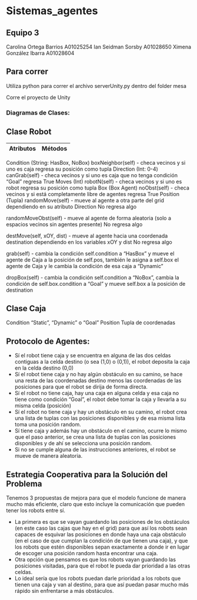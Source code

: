 # Sistemas_agentes
## Equipo 3

Carolina Ortega Barrios A01025254
Ian Seidman Sorsby A01028650
Ximena González Ibarra A01028604

## Para correr
Utiliza python para correr el archivo serverUnity.py dentro del folder mesa

Corre el proyecto de Unity

### Diagramas de Clases:
## Clase Robot
| Atributos | Métodos   |
|-----------|:---------:|

Condition (String: HasBox, NoBox)
boxNeighbor(self) - checa vecinos y si uno es caja regresa su posición como tupla
Direction (Int: 0-4)
canGrab(self) - checa vecinos y si uno es caja que no tenga condición “Goal” regresa True
Moves (Int)
robotN(self) - checa vecinos y si uno es robot regresa su posición como tupla
Box (Box Agent)
noObst(self) - checa vecinos y si está completamente libre de agentes regresa True
Position (Tupla)
randomMove(self) - mueve al agente a otra parte del grid dependiendo en su atributo Direction
No regresa algo


randomMoveObst(self) - mueve al agente de forma aleatoria (solo a espacios vecinos sin agentes presente) No regresa algo


destMove(self, xOY, dist) - mueve al agente hacia una coordenada destination dependiendo en los variables xOY y dist 
No regresa algo


grab(self) - cambia la condición self.condition a “HasBox” y mueve el agente de Caja a la posición de self.pos, también le asigna a self.box el agente de Caja y le cambia la condición de esa caja a “Dynamic”


dropBox(self) - cambia la condición self.condition a “NoBox”, cambia la condición de self.box.condition a “Goal” y mueve self.box a la posición de destination


## Clase Caja

Condition
“Static”, “Dynamic” o “Goal”
Position 
Tupla de coordenadas


## Protocolo de Agentes:
- Sí el robot tiene caja y se encuentra en alguna de las dos celdas contiguas a la celda destino (o sea (1,0) o (0,1)), el robot deposita la caja en la celda destino (0,0)
- Sí el robot tiene caja y no hay algún obstáculo en su camino, se hace una resta de las coordenadas destino menos las coordenadas de las posiciones para que el robot se dirija de forma directa.
- Sí el robot no tiene caja, hay una caja en alguna celda y esa caja no tiene como condición “Goal”, el robot debe tomar la caja y llevarla a su misma celda (posición)
- Sí el robot no tiene caja y hay un obstáculo en su camino, el robot crea una lista de tuplas con las posiciones disponibles y de esa misma lista toma una posición random.
- Sí tiene caja y además hay un obstáculo en el camino, ocurre lo mismo que el paso anterior, se crea una lista de tuplas con las posiciones disponibles y de ahí se selecciona una posición random. 
- Si no se cumple alguna de las instrucciones anteriores, el robot se mueve de manera aleatoria. 

## Estrategia Cooperativa para la Solución del Problema
Tenemos 3 propuestas de mejora para que el modelo funcione de manera mucho más eficiente, claro que esto incluye la comunicación que pueden tener los robots entre sí.
 - La primera es que se vayan guardando las posiciones de los obstáculos (en este caso las cajas que hay en el grid) para que así los robots sean capaces de esquivar las posiciones en donde haya una caja obstáculo (en el caso de que cumplan la condición de que tienen una caja), y que los robots que estén disponibles sepan exactamente a donde ir en lugar de escoger una posición random hasta encontrar una caja.
- Otra opción que pensamos es que los robots vayan guardando las posiciones visitadas, para que el robot le pueda dar prioridad a las otras celdas.
- Lo ideal sería que los robots puedan darle prioridad a los robots que tienen una caja y van al destino, para que así puedan pasar mucho más rápido sin enfrentarse a más obstáculos.
